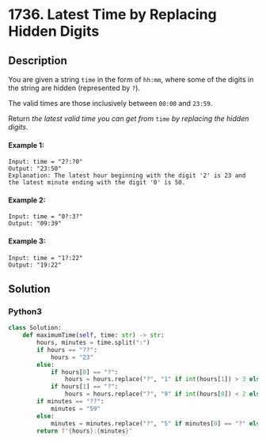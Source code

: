 # 1736. Latest Time by Replacing Hidden Digits

## Description
You are given a string `time` in the form of  `hh:mm`, where some of the digits in the string are hidden (represented by `?`).

The valid times are those inclusively between `00:00` and `23:59`.

Return *the latest valid time you can get from* `time` *by replacing the hidden* *digits*.

#### Example 1:
```
Input: time = "2?:?0"
Output: "23:50"
Explanation: The latest hour beginning with the digit '2' is 23 and the latest minute ending with the digit '0' is 50.
```

#### Example 2:
```
Input: time = "0?:3?"
Output: "09:39"
```

#### Example 3:
```
Input: time = "1?:22"
Output: "19:22"
```


## Solution

### Python3
```python
class Solution:
    def maximumTime(self, time: str) -> str:
        hours, minutes = time.split(":")
        if hours == "??":
            hours = "23"
        else:
            if hours[0] == "?":
                hours = hours.replace("?", "1" if int(hours[1]) > 3 else "2")
            if hours[1] == "?":
                hours = hours.replace("?", "9" if int(hours[0]) < 2 else "3")
        if minutes == "??":
            minutes = "59"
        else:
            minutes = minutes.replace("?", "5" if minutes[0] == "?" else "9")
        return f"{hours}:{minutes}"
```